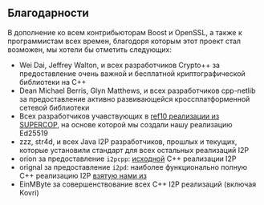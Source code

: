 ## Благодарности
В дополнение ко всем контрибьюторам Boost и OpenSSL, а также к программистам всех времен, благодоря которым этот проект стал возможен, мы хотели бы отметить следующих:

- Wei Dai, Jeffrey Walton, и всех разработчиков Crypto++ за предоставление очень важной и бесплатной криптографической библиотеки на C++
- Dean Michael Berris, Glyn Matthews, и всех разработчиков cpp-netlib за предоставление активно развивающейся кроссплатформенной сетевой библиотеки
- Всех разработчиков учавствующих в [ref10 реализации из SUPERCOP](http://bench.cr.yp.to/supercop.html), на основе которой мы создали нашу реализацию Ed25519 
- zzz, str4d, и всех Java I2P разработчиков, прошлых и текущих, которые установили стандарт для всех остальных реализаций I2P
- orion за предоставление ```i2pcpp```: [исходной](http://git.repo.i2p.xyz/w/i2pcpp.git) C++ реализации I2P
- orignal за предоставление ```i2pd```: наиболее функционально полную C++ реализацию I2P [взятую нами из](https://github.com/purplei2p/i2pd/commit/45d27f8ddc43e220a9eea42de41cb67d5627a7d3)
- EinMByte за совершенствование всех C++ I2P реализаций (включая Kovri)
